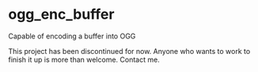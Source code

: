 # ogg_enc_buffer
Capable of encoding a buffer into OGG

This project has been discontinued for now. Anyone who wants to work to finish it up is more than welcome. Contact me.
